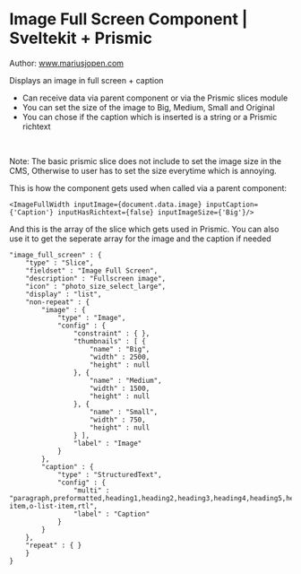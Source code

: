 # Image Full Screen Component | Sveltekit + Prismic
Author: www.mariusjopen.com

Displays an image in full screen + caption
- Can receive data via parent component or via the Prismic slices module
- You can set the size of the image to Big, Medium, Small and Original
- You can chose if the caption which is inserted is a string or a Prismic richtext
<br>

Note: The basic prismic slice does not include to set the image size in the CMS,
Otherwise to user has to set the size everytime which is annoying.

This is how the component gets used when called via a parent component:
````
<ImageFullWidth inputImage={document.data.image} inputCaption={'Caption'} inputHasRichtext={false} inputImageSize={'Big'}/>
````

And this is the array of the slice which gets used in Prismic. You can also use it to get the seperate array for the image and the caption if needed
````
"image_full_screen" : {
    "type" : "Slice",
    "fieldset" : "Image Full Screen",
    "description" : "Fullscreen image",
    "icon" : "photo_size_select_large",
    "display" : "list",
    "non-repeat" : {
        "image" : {
            "type" : "Image",
            "config" : {
                "constraint" : { },
                "thumbnails" : [ {
                    "name" : "Big",
                    "width" : 2500,
                    "height" : null
                }, {
                    "name" : "Medium",
                    "width" : 1500,
                    "height" : null
                }, {
                    "name" : "Small",
                    "width" : 750,
                    "height" : null
                } ],
                "label" : "Image"
            }
        },
        "caption" : {
            "type" : "StructuredText",
            "config" : {
                "multi" : "paragraph,preformatted,heading1,heading2,heading3,heading4,heading5,heading6,strong,em,hyperlink,image,embed,list-item,o-list-item,rtl",
                "label" : "Caption"
            }
        }
    },
    "repeat" : { }
    }
}
````